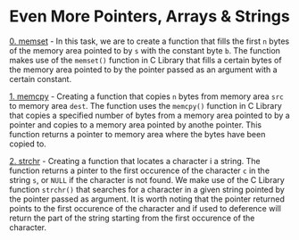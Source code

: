 # Even More Pointers, Arrays & Strings

[0. memset](./0-memset.c) - In this task, we are to create a function that fills the first `n` bytes of the memory area pointed to by `s` with the constant byte `b`. The function makes use of the `memset()` function in C Library that fills a certain bytes of the memory area pointed to by the pointer passed as an argument with a certain constant.

[1. memcpy](./1-memcpy.c) - Creating a function that copies `n` bytes from memory area `src` to memory area `dest`. The function uses the `memcpy()` function in C Library that copies a specified number of bytes from a memory area pointed to by a pointer and copies to a memory area pointed by anothe pointer. This function returns a pointer to memory area where the bytes have been copied to.

[2. strchr](./2-strchr.c) - Creating a function that locates a character i a string. The function returns a pinter to the first occurence of the character `c` in the string `s`, or `NULL` if the character is not found. We make use of the C Library function `strchr()` that searches for a character in a given string pointed by the pointer passed as argument. It is worth noting that the pointer returned points to the first occurence of the character and if used to deference will return the part of the string starting from the first occurence of the character.


